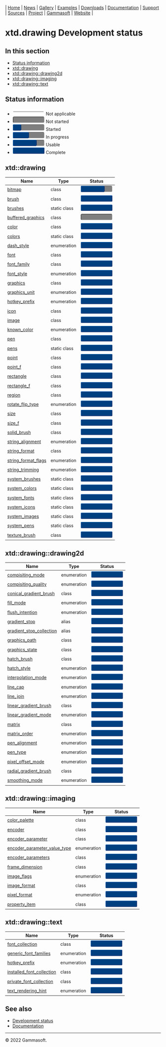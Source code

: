 | [Home](home.md) | [News](news.md) | [Gallery](gallery.md) | [Examples](examples.md) | [Downloads](downloads.md) | [Documentation](documentation.md) | [Support](support.md) | [Sources](https://github.com/gammasoft71/xtd) | [Project](https://sourceforge.net/projects/xtdpro/) | [Gammasoft](gammasoft.md) | [Website](https://gammasoft71.wixsite.com/xtdpro) |

# xtd.drawing Development status

## In this section

* [Status information](#status-information)
* [xtd::drawing](#xtddrawing)
* [xtd::drawing::drawing2d](#xtddrawingdrawing2d)
* [xtd::drawing::imaging](#xtddrawingimaging)
* [xtd::drawing::text](#xtddrawingtext)

## Status information

* ![progress](pictures/progress_ina.png) Not applicable
* ![progress](pictures/progress0.png) Not started
* ![progress](pictures/progress25.png) Started
* ![progress](pictures/progress50.png) In progress
* ![progress](pictures/progress75.png) Usable
* ![progress](pictures/progress100.png) Complete

## xtd::drawing

| Name                                                                                | Type         | Status                                |
|-------------------------------------------------------------------------------------|--------------|---------------------------------------|
| [bitmap](../src/xtd.drawing/include/xtd/drawing/bitmap.h)                           | class        | ![progress](pictures/progress75.png)  |
| [brush](../src/xtd.drawing/include/xtd/drawing/brush.h)                             | class        | ![progress](pictures/progress100.png) |
| [brushes](../src/xtd.drawing/include/xtd/drawing/brushes.h)                         | static class | ![progress](pictures/progress100.png) |
| [buffered_graphics](../src/xtd.drawing/include/xtd/drawing/buffered_graphics.h)     | class        | ![progress](pictures/progress0.png)   |
| [color](../src/xtd.drawing/include/xtd/drawing/color.h)                             | class        | ![progress](pictures/progress100.png) |
| [colors](../src/xtd.drawing/include/xtd/drawing/colors.h)                           | static class | ![progress](pictures/progress100.png) |
| [dash_style](../src/xtd.drawing/include/xtd/drawing/dash_style.h)                   | enumeration  | ![progress](pictures/progress100.png) |
| [font](../src/xtd.drawing/include/xtd/drawing/font.h)                               | class        | ![progress](pictures/progress100.png) |
| [font_family](../src/xtd.drawing/include/xtd/drawing/font_family.h)                 | class        | ![progress](pictures/progress100.png) |
| [font_style](../src/xtd.drawing/include/xtd/drawing/font_style.h)                   | enumeration  | ![progress](pictures/progress100.png) |
| [graphics](../src/xtd.drawing/include/xtd/drawing/graphics.h)                       | class        | ![progress](pictures/progress100.png) |
| [graphics_unit](../src/xtd.drawing/include/xtd/drawing/graphics_unit.h)             | enumeration  | ![progress](pictures/progress100.png) |
| [hotkey_prefix](../src/xtd.drawing/include/xtd/drawing/hotkey_prefix.h)             | enumeration  | ![progress](pictures/progress100.png) |
| [icon](../src/xtd.drawing/include/xtd/drawing/icon.h)                               | class        | ![progress](pictures/progress100.png) |
| [image](../src/xtd.drawing/include/xtd/drawing/image.h)                             | class        | ![progress](pictures/progress100.png) |
| [known_color](../src/xtd.drawing/include/xtd/drawing/known_color.h)                 | enumeration  | ![progress](pictures/progress100.png) |
| [pen](../src/xtd.drawing/include/xtd/drawing/pen.h)                                 | class        | ![progress](pictures/progress100.png) |
| [pens](../src/xtd.drawing/include/xtd/drawing/pens.h)                               | static class | ![progress](pictures/progress100.png) |
| [point](../src/xtd.drawing/include/xtd/drawing/point.h)                             | class        | ![progress](pictures/progress100.png) |
| [point_f](../src/xtd.drawing/include/xtd/drawing/point_f.h)                         | class        | ![progress](pictures/progress100.png) |
| [rectangle](../src/xtd.drawing/include/xtd/drawing/rectangle.h)                     | class        | ![progress](pictures/progress100.png) |
| [rectangle_f](../src/xtd.drawing/include/xtd/drawing/rectangle_f.h)                 | class        | ![progress](pictures/progress100.png) |
| [region](../src/xtd.drawing/include/xtd/drawing/region.h)                           | class        | ![progress](pictures/progress100.png) |
| [rotate_flip_type](../src/xtd.drawing/include/xtd/drawing/rotate_flip_type.h)       | enumeration  | ![progress](pictures/progress100.png) |
| [size](../src/xtd.drawing/include/xtd/drawing/size.h)                               | class        | ![progress](pictures/progress100.png) |
| [size_f](../src/xtd.drawing/include/xtd/drawing/size_f.h)                           | class        | ![progress](pictures/progress100.png) |
| [solid_brush](../src/xtd.drawing/include/xtd/drawing/solid_brush.h)                 | class        | ![progress](pictures/progress100.png) |
| [string_alignment](../src/xtd.drawing/include/xtd/drawing/string_alignment.h)       | enumeration  | ![progress](pictures/progress100.png) |
| [string_format](../src/xtd.drawing/include/xtd/drawing/string_format.h)             | class        | ![progress](pictures/progress100.png) |
| [string_format_flags](../src/xtd.drawing/include/xtd/drawing/string_format_flags.h) | enumeration  | ![progress](pictures/progress100.png) |
| [string_trimming](../src/xtd.drawing/include/xtd/drawing/string_trimming.h)         | enumeration  | ![progress](pictures/progress100.png) |
| [system_brushes](../src/xtd.drawing/include/xtd/drawing/system_brushes.h)           | static class | ![progress](pictures/progress100.png) |
| [system_colors](../src/xtd.drawing/include/xtd/drawing/system_colors.h)             | static class | ![progress](pictures/progress100.png) |
| [system_fonts](../src/xtd.drawing/include/xtd/drawing/system_fonts.h)               | static class | ![progress](pictures/progress100.png) |
| [system_icons](../src/xtd.drawing/include/xtd/drawing/system_icons.h)               | static class | ![progress](pictures/progress100.png) |
| [system_images](../src/xtd.drawing/include/xtd/drawing/system_images.h)             | static class | ![progress](pictures/progress100.png) |
| [system_pens](../src/xtd.drawing/include/xtd/drawing/system_pens.h)                 | static class | ![progress](pictures/progress100.png) |
| [texture_brush](../src/xtd.drawing/include/xtd/drawing/texture_brush.h)             | class        | ![progress](pictures/progress100.png) |

## xtd::drawing::drawing2d

| Name                                                                                                    | Type         | Status                                |
|---------------------------------------------------------------------------------------------------------|--------------|---------------------------------------|
| [compisiting_mode](../src/xtd.drawing/include/xtd/drawing/drawing2d/compisiting_mode.h)                 | enumeration  | ![progress](pictures/progress100.png) |
| [compisiting_quality](../src/xtd.drawing/include/xtd/drawing/drawing2d/compisiting_quality.h)           | enumeration  | ![progress](pictures/progress100.png) |
| [conical_gradient_brush](../src/xtd.drawing/include/xtd/drawing/drawing2d/conical_gradient_brush.h)     | class        | ![progress](pictures/progress100.png) |
| [fill_mode](../src/xtd.drawing/include/xtd/drawing/drawing2d/fill_mode.h)                               | enumeration  | ![progress](pictures/progress100.png) |
| [flush_intention](../src/xtd.drawing/include/xtd/drawing/drawing2d/flush_intention.h)                   | enumeration  | ![progress](pictures/progress100.png) |
| [gradient_stop](../src/xtd.drawing/include/xtd/drawing/drawing2d/gradient_stop.h)                       | alias        | ![progress](pictures/progress100.png) |
| [gradient_stop_collection](../src/xtd.drawing/include/xtd/drawing/drawing2d/gradient_stop_collection.h) | alias        | ![progress](pictures/progress100.png) |
| [graphics_path](../src/xtd.drawing/include/xtd/drawing/drawing2d/graphics_path.h)                       | class        | ![progress](pictures/progress100.png) |
| [graphics_state](../src/xtd.drawing/include/xtd/drawing/drawing2d/graphics_state.h)                     | class        | ![progress](pictures/progress100.png) |
| [hatch_brush](../src/xtd.drawing/include/xtd/drawing/drawing2d/hatch_brush.h)                           | class        | ![progress](pictures/progress100.png) |
| [hatch_style](../src/xtd.drawing/include/xtd/drawing/drawing2d/hatch_style.h)                           | enumeration  | ![progress](pictures/progress100.png) |
| [interpolation_mode](../src/xtd.drawing/include/xtd/drawing/drawing2d/interpolation_mode.h)             | enumeration  | ![progress](pictures/progress100.png) |
| [line_cap](../src/xtd.drawing/include/xtd/drawing/drawing2d/line_cap.h)                                 | enumeration  | ![progress](pictures/progress100.png) |
| [line_join](../src/xtd.drawing/include/xtd/drawing/drawing2d/line_join.h)                               | enumeration  | ![progress](pictures/progress100.png) |
| [linear_gradient_brush](../src/xtd.drawing/include/xtd/drawing/drawing2d/linear_gradient_brush.h)       | class        | ![progress](pictures/progress100.png) |
| [linear_gradient_mode](../src/xtd.drawing/include/xtd/drawing/drawing2d/linear_gradient_mode.h)         | enumeration  | ![progress](pictures/progress100.png) |
| [matrix](../src/xtd.drawing/include/xtd/drawing/drawing2d/matrix.h)                                     | class        | ![progress](pictures/progress100.png) |
| [matrix_order](../src/xtd.drawing/include/xtd/drawing/drawing2d/matrix_order.h)                         | enumeration  | ![progress](pictures/progress100.png) |
| [pen_alignment](../src/xtd.drawing/include/xtd/drawing/drawing2d/pen_alignment.h)                       | enumeration  | ![progress](pictures/progress100.png) |
| [pen_type](../src/xtd.drawing/include/xtd/drawing/drawing2d/pen_type.h)                                 | enumeration  | ![progress](pictures/progress100.png) |
| [pixel_offset_mode](../src/xtd.drawing/include/xtd/drawing/drawing2d/pixel_offset_mode.h)               | enumeration  | ![progress](pictures/progress100.png) |
| [radial_gradient_brush](../src/xtd.drawing/include/xtd/drawing/drawing2d/radial_gradient_brush.h)       | class        | ![progress](pictures/progress100.png) |
| [smoothing_mode](../src/xtd.drawing/include/xtd/drawing/drawing2d/smoothing_mode.h)                     | enumeration  | ![progress](pictures/progress100.png) |

## xtd::drawing::imaging

| Name                                                                                                          | Type         | Status                                |
|---------------------------------------------------------------------------------------------------------------|--------------|---------------------------------------|
| [color_palette](../src/xtd.drawing/include/xtd/drawing/imaging/color_palette.h)                               | class        | ![progress](pictures/progress100.png) |
| [encoder](../src/xtd.drawing/include/xtd/drawing/imaging/encoder.h)                                           | class        | ![progress](pictures/progress100.png) |
| [encoder_parameter](../src/xtd.drawing/include/xtd/drawing/imaging/encoder_parameter.h)                       | class        | ![progress](pictures/progress100.png) |
| [encoder_parameter_value_type](../src/xtd.drawing/include/xtd/drawing/imaging/encoder_parameter_value_type.h) | enumeration  | ![progress](pictures/progress100.png) |
| [encoder_parameters](../src/xtd.drawing/include/xtd/drawing/imaging/encoder_parameters.h)                     | class        | ![progress](pictures/progress100.png) |
| [frame_dimension](../src/xtd.drawing/include/xtd/drawing/imaging/frame_dimension.h)                           | class        | ![progress](pictures/progress100.png) |
| [image_flags](../src/xtd.drawing/include/xtd/drawing/imaging/image_flags.h)                                   | enumeration  | ![progress](pictures/progress100.png) |
| [image_format](../src/xtd.drawing/include/xtd/drawing/imaging/image_format.h)                                 | class        | ![progress](pictures/progress100.png) |
| [pixel_format](../src/xtd.drawing/include/xtd/drawing/imaging/pixel_format.h)                                 | enumeration  | ![progress](pictures/progress100.png) |
| [property_item](../src/xtd.drawing/include/xtd/drawing/imaging/property_item.h)                               | class        | ![progress](pictures/progress100.png) |

## xtd::drawing::text

| Name                                                                                                 | Type         | Status                                |
|------------------------------------------------------------------------------------------------------|--------------|---------------------------------------|
| [font_collection](../src/xtd.drawing/include/xtd/drawing/text/font_collection.h)                     | class        | ![progress](pictures/progress100.png) |
| [generic_font_families](../src/xtd.drawing/include/xtd/drawing/text/generic_font_families.h)         | enumeration  | ![progress](pictures/progress100.png) |
| [hotkey_prefix](../src/xtd.drawing/include/xtd/drawing/text/hotkey_prefix.h)                         | enumeration  | ![progress](pictures/progress100.png) |
| [installed_font_collection](../src/xtd.drawing/include/xtd/drawing/text/installed_font_collection.h) | class        | ![progress](pictures/progress100.png) |
| [private_font_collection](../src/xtd.drawing/include/xtd/drawing/text/private_font_collection.h)     | class        | ![progress](pictures/progress100.png) |
| [text_rendering_hint](../src/xtd.drawing/include/xtd/drawing/text/text_rendering_hint.h)             | enumeration  | ![progress](pictures/progress100.png) |

## See also

* [Development status](development_status.md)
* [Documentation](documentation.md)

__________________________________________________________________________________________

© 2022 Gammasoft.

